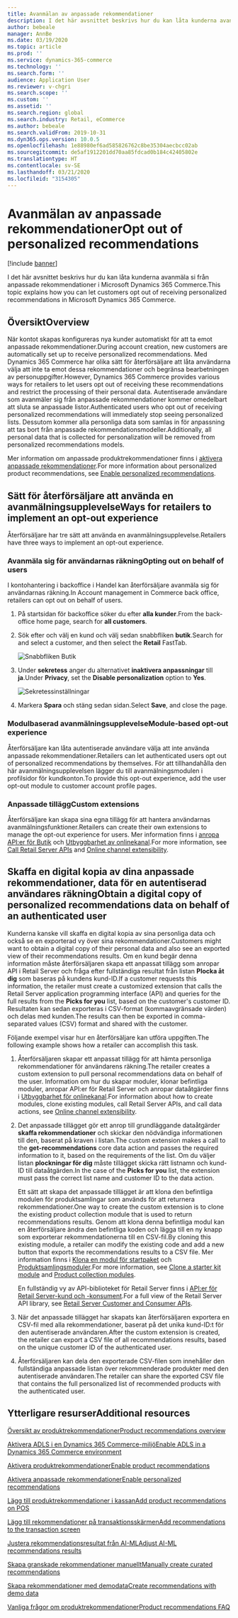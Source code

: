 ```yaml
---
title: Avanmälan av anpassade rekommendationer
description: I det här avsnittet beskrivs hur du kan låta kunderna avanmäla si från anpassade rekommendationer i Microsoft Dynamics 365 Commerce.
author: bebeale
manager: AnnBe
ms.date: 03/19/2020
ms.topic: article
ms.prod: ''
ms.service: dynamics-365-commerce
ms.technology: ''
ms.search.form: ''
audience: Application User
ms.reviewer: v-chgri
ms.search.scope: ''
ms.custom: ''
ms.assetid: ''
ms.search.region: global
ms.search.industry: Retail, eCommerce
ms.author: bebeale
ms.search.validFrom: 2019-10-31
ms.dyn365.ops.version: 10.0.5
ms.openlocfilehash: 1e88980ef6ad585826762c8be35304aecbcc02ab
ms.sourcegitcommit: de5af1912201dd70aa85fdcad0b184c42405802e
ms.translationtype: HT
ms.contentlocale: sv-SE
ms.lasthandoff: 03/21/2020
ms.locfileid: "3154305"
---
```

# <a name="opt-out-of-personalized-recommendations"></a><span data-ttu-id="51bff-103">Avanmälan av anpassade rekommendationer</span><span class="sxs-lookup"><span data-stu-id="51bff-103">Opt out of personalized recommendations</span></span>

[!include [banner](includes/banner.md)]

<span data-ttu-id="51bff-104">I det här avsnittet beskrivs hur du kan låta kunderna avanmäla si från anpassade rekommendationer i Microsoft Dynamics 365 Commerce.</span><span class="sxs-lookup"><span data-stu-id="51bff-104">This topic explains how you can let customers opt out of receiving personalized recommendations in Microsoft Dynamics 365 Commerce.</span></span>

## <a name="overview"></a><span data-ttu-id="51bff-105">Översikt</span><span class="sxs-lookup"><span data-stu-id="51bff-105">Overview</span></span>

<span data-ttu-id="51bff-106">När kontot skapas konfigureras nya kunder automatiskt för att ta emot anpassade rekommendationer.</span><span class="sxs-lookup"><span data-stu-id="51bff-106">During account creation, new customers are automatically set up to receive personalized recommendations.</span></span> <span data-ttu-id="51bff-107">Med Dynamics 365 Commerce har olika sätt för återförsäljare att låta användarna välja att inte ta emot dessa rekommendationer och begränsa bearbetningen av personuppgifter.</span><span class="sxs-lookup"><span data-stu-id="51bff-107">However, Dynamics 365 Commerce provides various ways for retailers to let users opt out of receiving these recommendations and restrict the processing of their personal data.</span></span> <span data-ttu-id="51bff-108">Autentiserade användare som avanmäler sig från anpassade rekommendationer kommer omedelbart att sluta se anpassade listor.</span><span class="sxs-lookup"><span data-stu-id="51bff-108">Authenticated users who opt out of receiving personalized recommendations will immediately stop seeing personalized lists.</span></span> <span data-ttu-id="51bff-109">Dessutom kommer alla personliga data som samlas in för anpassning att tas bort från anpassade rekommendationsmodeller.</span><span class="sxs-lookup"><span data-stu-id="51bff-109">Additionally, all personal data that is collected for personalization will be removed from personalized recommendations models.</span></span>

<span data-ttu-id="51bff-110">Mer information om anpassade produktrekommendationer finns i [aktivera anpassade rekommendationer](personalized-recommendations.md).</span><span class="sxs-lookup"><span data-stu-id="51bff-110">For more information about personalized product recommendations, see [Enable personalized recommendations](personalized-recommendations.md).</span></span>

## <a name="ways-for-retailers-to-implement-an-opt-out-experience"></a><span data-ttu-id="51bff-111">Sätt för återförsäljare att använda en avanmälningsupplevelse</span><span class="sxs-lookup"><span data-stu-id="51bff-111">Ways for retailers to implement an opt-out experience</span></span>

<span data-ttu-id="51bff-112">Återförsäljare har tre sätt att använda en avanmälningsupplevelse.</span><span class="sxs-lookup"><span data-stu-id="51bff-112">Retailers have three ways to implement an opt-out experience.</span></span>

### <a name="opting-out-on-behalf-of-users"></a><span data-ttu-id="51bff-113">Avanmäla sig för användarnas räkning</span><span class="sxs-lookup"><span data-stu-id="51bff-113">Opting out on behalf of users</span></span>

<span data-ttu-id="51bff-114">I kontohantering i backoffice i Handel kan återförsäljare avanmäla sig för användarnas räkning.</span><span class="sxs-lookup"><span data-stu-id="51bff-114">In Account management in Commerce back office, retailers can opt out on behalf of users.</span></span>

1. <span data-ttu-id="51bff-115">På startsidan för backoffice söker du efter **alla kunder**.</span><span class="sxs-lookup"><span data-stu-id="51bff-115">From the back-office home page, search for **all customers**.</span></span>
1. <span data-ttu-id="51bff-116">Sök efter och välj en kund och välj sedan snabbfliken **butik**.</span><span class="sxs-lookup"><span data-stu-id="51bff-116">Search for and select a customer, and then select the **Retail** FastTab.</span></span>

    ![Snabbfliken Butik](./media/Disablepersonalizationpart1.png)

1. <span data-ttu-id="51bff-118">Under **sekretess** anger du alternativet **inaktivera anpassningar** till **ja**.</span><span class="sxs-lookup"><span data-stu-id="51bff-118">Under **Privacy**, set the **Disable personalization** option to **Yes**.</span></span>

    ![Sekretessinställningar](./media/Disablepersonalizationpart2.png)

1. <span data-ttu-id="51bff-120">Markera **Spara** och stäng sedan sidan.</span><span class="sxs-lookup"><span data-stu-id="51bff-120">Select **Save**, and close the page.</span></span>

### <a name="module-based-opt-out-experience"></a><span data-ttu-id="51bff-121">Modulbaserad avanmälningsupplevelse</span><span class="sxs-lookup"><span data-stu-id="51bff-121">Module-based opt-out experience</span></span>

<span data-ttu-id="51bff-122">Återförsäljare kan låta autentiserade användare välja att inte använda anpassade rekommendationer.</span><span class="sxs-lookup"><span data-stu-id="51bff-122">Retailers can let authenticated users opt out of personalized recommendations by themselves.</span></span> <span data-ttu-id="51bff-123">För att tillhandahålla den här avanmälningsupplevelsen lägger du till avanmälningsmodulen i profilsidor för kundkonton.</span><span class="sxs-lookup"><span data-stu-id="51bff-123">To provide this opt-out experience, add the user opt-out module to customer account profile pages.</span></span>

### <a name="custom-extensions"></a><span data-ttu-id="51bff-124">Anpassade tillägg</span><span class="sxs-lookup"><span data-stu-id="51bff-124">Custom extensions</span></span>

<span data-ttu-id="51bff-125">Återförsäljare kan skapa sina egna tillägg för att hantera användarnas avanmälningsfunktioner.</span><span class="sxs-lookup"><span data-stu-id="51bff-125">Retailers can create their own extensions to manage the opt-out experience for users.</span></span> <span data-ttu-id="51bff-126">Mer information finns i [anropa API:er för Butik](e-commerce-extensibility/call-retail-server-apis.md) och [Utbyggbarhet av onlinekanal](e-commerce-extensibility/overview.md).</span><span class="sxs-lookup"><span data-stu-id="51bff-126">For more information, see [Call Retail Server APIs](e-commerce-extensibility/call-retail-server-apis.md) and [Online channel extensibility](e-commerce-extensibility/overview.md).</span></span>

## <a name="obtain-a-digital-copy-of-personalized-recommendations-data-on-behalf-of-an-authenticated-user"></a><span data-ttu-id="51bff-127">Skaffa en digital kopia av dina anpassade rekommendationer, data för en autentiserad användares räkning</span><span class="sxs-lookup"><span data-stu-id="51bff-127">Obtain a digital copy of personalized recommendations data on behalf of an authenticated user</span></span>

<span data-ttu-id="51bff-128">Kunderna kanske vill skaffa en digital kopia av sina personliga data och också se en exporterad vy över sina rekommendationer.</span><span class="sxs-lookup"><span data-stu-id="51bff-128">Customers might want to obtain a digital copy of their personal data and also see an exported view of their recommendations results.</span></span> <span data-ttu-id="51bff-129">Om en kund begär denna information måste återförsäljaren skapa ett anpassat tillägg som anropar API i Retail Server och fråga efter fullständiga resultat från listan **Plocka åt dig** som baseras på kundens kund-ID.</span><span class="sxs-lookup"><span data-stu-id="51bff-129">If a customer requests this information, the retailer must create a customized extension that calls the Retail Server application programming interface (API) and queries for the full results from the **Picks for you** list, based on the customer's customer ID.</span></span> <span data-ttu-id="51bff-130">Resultaten kan sedan exporteras i CSV-format (kommaavgränsade värden) och delas med kunden.</span><span class="sxs-lookup"><span data-stu-id="51bff-130">The results can then be exported in comma-separated values (CSV) format and shared with the customer.</span></span>

<span data-ttu-id="51bff-131">Följande exempel visar hur en återförsäljare kan utföra uppgiften.</span><span class="sxs-lookup"><span data-stu-id="51bff-131">The following example shows how a retailer can accomplish this task.</span></span>

1. <span data-ttu-id="51bff-132">Återförsäljaren skapar ett anpassat tillägg för att hämta personliga rekommendationer för användarens räkning.</span><span class="sxs-lookup"><span data-stu-id="51bff-132">The retailer creates a custom extension to pull personal recommendations data on behalf of the user.</span></span> <span data-ttu-id="51bff-133">Information om hur du skapar moduler, klonar befintliga moduler, anropar API:er för Retail Server och anropar dataåtgärder finns i [Utbyggbarhet för onlinekanal](e-commerce-extensibility/overview.md).</span><span class="sxs-lookup"><span data-stu-id="51bff-133">For information about how to create modules, clone existing modules, call Retail Server APIs, and call data actions, see [Online channel extensibility](e-commerce-extensibility/overview.md).</span></span>
2. <span data-ttu-id="51bff-134">Det anpassade tillägget gör ett anrop till grundläggande dataåtgärder **skaffa rekommendationer** och skickar den nödvändiga informationen till den, baserat på kraven i listan.</span><span class="sxs-lookup"><span data-stu-id="51bff-134">The custom extension makes a call to the **get-recommendations** core data action and passes the required information to it, based on the requirements of the list.</span></span> <span data-ttu-id="51bff-135">Om du väljer listan **plockningar för dig** måste tillägget skicka rätt listnamn och kund-ID till dataåtgärden.</span><span class="sxs-lookup"><span data-stu-id="51bff-135">In the case of the **Picks for you** list, the extension must pass the correct list name and customer ID to the data action.</span></span>

    <span data-ttu-id="51bff-136">Ett sätt att skapa det anpassade tillägget är att klona den befintliga modulen för produktsamlingar som används för att returnera rekommendationer.</span><span class="sxs-lookup"><span data-stu-id="51bff-136">One way to create the custom extension is to clone the existing product collection module that is used to return recommendations results.</span></span> <span data-ttu-id="51bff-137">Genom att klona denna befintliga modul kan en återförsäljare ändra den befintliga koden och lägga till en ny knapp som exporterar rekommendationerna till en CSV-fil.</span><span class="sxs-lookup"><span data-stu-id="51bff-137">By cloning this existing module, a retailer can modify the existing code and add a new button that exports the recommendations results to a CSV file.</span></span> <span data-ttu-id="51bff-138">Mer information finns i [Klona en modul för startpaket](e-commerce-extensibility/clone-starter-module.md) och [Produktsamlingsmoduler](product-collection-module-overview.md).</span><span class="sxs-lookup"><span data-stu-id="51bff-138">For more information, see [Clone a starter kit module](e-commerce-extensibility/clone-starter-module.md) and [Product collection modules](product-collection-module-overview.md).</span></span>

    <span data-ttu-id="51bff-139">En fullständig vy av API-biblioteket för Retail Server finns i [API:er för Retail Server-kund och -konsument](dev-itpro/retail-server-customer-consumer-api.md).</span><span class="sxs-lookup"><span data-stu-id="51bff-139">For a full view of the Retail Server API library, see [Retail Server Customer and Consumer APIs](dev-itpro/retail-server-customer-consumer-api.md).</span></span>

3. <span data-ttu-id="51bff-140">När det anpassade tillägget har skapats kan återförsäljaren exportera en CSV-fil med alla rekommendationer, baserat på det unika kund-ID:t för den autentiserade användaren.</span><span class="sxs-lookup"><span data-stu-id="51bff-140">After the custom extension is created, the retailer can export a CSV file of all recommendations results, based on the unique customer ID of the authenticated user.</span></span>
4. <span data-ttu-id="51bff-141">Återförsäljaren kan dela den exporterade CSV-filen som innehåller den fullständiga anpassade listan över rekommenderade produkter med den autentiserade användaren.</span><span class="sxs-lookup"><span data-stu-id="51bff-141">The retailer can share the exported CSV file that contains the full personalized list of recommended products with the authenticated user.</span></span>

## <a name="additional-resources"></a><span data-ttu-id="51bff-142">Ytterligare resurser</span><span class="sxs-lookup"><span data-stu-id="51bff-142">Additional resources</span></span>

[<span data-ttu-id="51bff-143">Översikt av produktrekommendationer</span><span class="sxs-lookup"><span data-stu-id="51bff-143">Product recommendations overview</span></span>](product-recommendations.md)

[<span data-ttu-id="51bff-144">Aktivera ADLS i en Dynamics 365 Commerce-miljö</span><span class="sxs-lookup"><span data-stu-id="51bff-144">Enable ADLS in a Dynamics 365 Commerce environment</span></span>](enable-adls-environment.md)

[<span data-ttu-id="51bff-145">Aktivera produktrekommendationer</span><span class="sxs-lookup"><span data-stu-id="51bff-145">Enable product recommendations</span></span>](enable-product-recommendations.md)

[<span data-ttu-id="51bff-146">Aktivera anpassade rekommendationer</span><span class="sxs-lookup"><span data-stu-id="51bff-146">Enable personalized recommendations</span></span>](personalized-recommendations.md)

[<span data-ttu-id="51bff-147">Lägg till produktrekommendationer i kassan</span><span class="sxs-lookup"><span data-stu-id="51bff-147">Add product recommendations on POS</span></span>](product.md)

[<span data-ttu-id="51bff-148">Lägg till rekommendationer på transaktionsskärmen</span><span class="sxs-lookup"><span data-stu-id="51bff-148">Add recommendations to the transaction screen</span></span>](add-recommendations-control-pos-screen.md)

[<span data-ttu-id="51bff-149">Justera rekommendationsresultat från AI-ML</span><span class="sxs-lookup"><span data-stu-id="51bff-149">Adjust AI-ML recommendations results</span></span>](modify-product-recommendation-results.md)

[<span data-ttu-id="51bff-150">Skapa granskade rekommendationer manuellt</span><span class="sxs-lookup"><span data-stu-id="51bff-150">Manually create curated recommendations</span></span>](create-editorial-recommendation-lists.md)

[<span data-ttu-id="51bff-151">Skapa rekommendationer med demodata</span><span class="sxs-lookup"><span data-stu-id="51bff-151">Create recommendations with demo data</span></span>](product-recommendations-demo-data.md)

[<span data-ttu-id="51bff-152">Vanliga frågor om produktrekommendationer</span><span class="sxs-lookup"><span data-stu-id="51bff-152">Product recommendations FAQ</span></span>](faq-recommendations.md)
